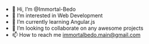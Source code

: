 - 👋 Hi, I’m @Immortal-Bedo
- 👀 I’m interested in Web Development 
- 🌱 I’m currently learning Angular.js
- 💞️ I’m looking to collaborate on any awesome projects
- 📫 How to reach me immortalbedo.main@gmail.com

<!---
Immortal-Bedo/Immortal-Bedo is a ✨ special ✨ repository because its `README.md` (this file) appears on your GitHub profile.
You can click the Preview link to take a look at your changes.
--->
